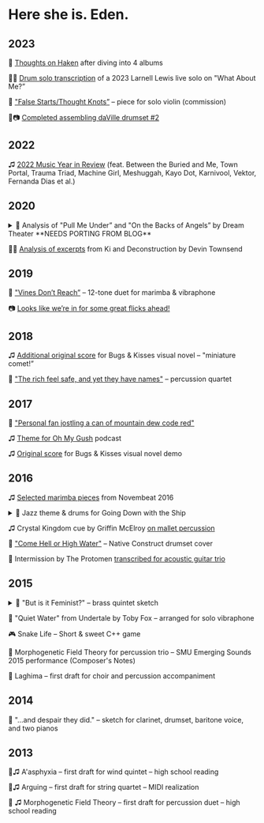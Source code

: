 # Here she is. Eden.

## 2023

🎼 [Thoughts on Haken](https://cohost.org/eden/post/3498555-my-review-of-the-4-m) after diving into 4 albums

🎥🎼 [Drum solo transcription](https://www.youtube.com/watch?v=MM1hD2RKajI) of a 2023 Larnell Lewis live solo on "What About Me?”

🎼 ["False Starts/Thought Knots”](false-starts-thought-knots.md) – piece for solo violin (commission)

🥁📷 [Completed assembling daVille drumset #2](https://cohost.org/eden/post/1004460-drums-done)

## 2022

♫ [2022 Music Year in Review](https://cohost.org/eden/post/503544-cohost-year-in-revi) (feat. Between the Buried and Me, Town Portal, Trauma Triad, Machine Girl, Meshuggah, Kayo Dot, Karnivool, Vektor, Fernanda Dias et al.)

## 2020

<details>

<summary>🎼 Analysis of "Pull Me Under” and "On the Backs of Angels” by Dream Theater **NEEDS PORTING FROM BLOG**</summary>

</details>

🎥🎼 [Analysis of excerpts](https://www.youtube.com/watch?v=bI8TAnBxdh4) from Ki and Deconstruction by Devin Townsend

## 2019

🎼 ["Vines Don’t Reach”](vines-dont-reach.md) – 12-tone duet for marimba & vibraphone

📷 [Looks like we’re in for some great flicks ahead!](https://x.com/fontiago/status/1125863258429067264)

## 2018

♫ [Additional original score](https://edenporter.bandcamp.com/album/bugs-kisses-demo-score) for Bugs & Kisses visual novel – "miniature comet!”

🎼 ["The rich feel safe, and yet they have names"](https://www.youtube.com/watch?v=XIIwUb-L9Mw) – percussion quartet

## 2017

🎥 ["Personal fan jostling a can of mountain dew code red"](https://www.youtube.com/watch?v=aHv7faG5ZjE)

♫ [Theme for Oh My Gush](https://edenporter.bandcamp.com/track/theme-for-oh-my-gush) podcast

♫ [Original score](https://edenporter.bandcamp.com/album/bugs-kisses-demo-score) for Bugs & Kisses visual novel demo

## 2016

♫ [Selected marimba pieces](https://www.youtube.com/watch?v=VEYxx8HhhZA) from Novembeat 2016

<details>

<summary>🥁 Jazz theme & drums for Going Down with the Ship</summary>

<iframe style="border: 0; width: 100%; height: 120px;" src="https://bandcamp.com/EmbeddedPlayer/track=2841012839/size=large/bgcol=ffffff/linkcol=0687f5/tracklist=false/artwork=small/transparent=true/" seamless><a href="https://edenporter.bandcamp.com/track/going-down-with-the-ship-theme">Going Down with the Ship theme by Eden Evelyn Rosalina Porter</a></iframe>

When I decided to do a podcast, I knew that I wanted to compose its theme song. I love composing jazz and music-for-purpose so I decided to go with something that would represent the podcast tonally: cute, melodic, and colorful. I had just woken up from a nap and recorded myself singing a little head on my phone, and frankly, I just put it into Garageband from there with some minor alterations and built the harmony behind it. Being a percussionist I felt the vibraphone would be a great timbre to open up with every week - it's programmed, but Garageband has enough fidelity to sound great, I think, and I made sure to add little flourishes and timing/dynamic shaping. I modeled much of the piano solo on Snarky Puppy solos - none I can remember specifically, but Cory Henry's influence is always present when I am writing for keyboard. Drums were engineered, recorded, and mastered by myself. I would love to redo this at some point with real instruments (and thus fix the vibraphone solo panning to the left for no reason by the end of its solo - whoops).

</details>

♫ Crystal Kingdom cue by Griffin McElroy [on mallet percussion](https://www.youtube.com/watch?v=hLySHKpDi9Uhttps://www.youtube.com/watch?v=hLySHKpDi9U)

🥁 ["Come Hell or High Water"](https://www.youtube.com/watch?v=gYIFGWI5B00) – Native Construct drumset cover

🎼 Intermission by The Protomen [transcribed for acoustic guitar trio](Protomen-Intermission-Full-Score.pdf)

## 2015

<details>

<summary>🎼 "But is it Feminist?" – brass quintet sketch</summary>

*from 2016*

In the fall semester of 2015, I was requested to write a brass quintet piece by my composition instructor Kevin Hanlon. Having spent quite a bit of time on long pieces prior to that, I wanted to write something short and to the point. I ended up spending roughly the same amount of time on this piece but... c'est la vie. György Ligeti's bagatelles for Wind Quintet from his Musica Ricercata were a major inspiration as they always are.

The title of the piece is a satirical reference to the flow of discourse and the overeagerness of many to focus on labels and nominal progressivism without actually investigating behaviors or realizing intersectional feminism as a lens to be applied for analysis rather than a permanent decal (and don't misinterpret me, I am 110% supportive of feminism on every level and plane). To that end, the piece features motives stated and restated, interrupted and resumed, with all voices frantically shouting over each other amounting to nothing. Compositionally, I used a lot of ideas from metal (what else is new) and tried to realize the same energy and primality with a brass ensemble while exploring all the layering and density options I could get 5 single-line instruments to perform - a good bridge to something much denser and with more instrumentation in the future, perhaps!

</details>

🎼 "Quiet Water" from Undertale by Toby Fox – arranged for solo vibraphone

🎮 Snake Life – Short & sweet C++ game

🎼 Morphogenetic Field Theory for percussion trio – SMU Emerging Sounds 2015 performance (Composer's Notes)

🎼 Laghima – first draft for choir and percussion accompaniment

## 2014

🎼 "...and despair they did." – sketch for clarinet, drumset, baritone voice, and two pianos

## 2013

🎼♫ A'asphyxia – first draft for wind quintet – high school reading

🎼♫ Arguing – first draft for string quartet – MIDI realization

🎼 ♫ Morphogenetic Field Theory – first draft for percussion duet – high school reading